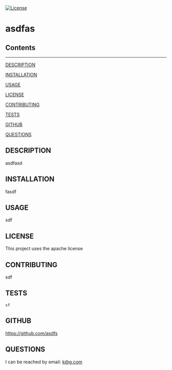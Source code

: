 [![License](https://img.shields.io/badge/License-Apache_2.0-blue.svg)](https://opensource.org/licenses/Apache-2.0)
# asdfas

## Contents
- - - - - - - - 
[DESCRIPTION](#DESCRIPTION)

[INSTALLATION](#INSTALLATION)

[USAGE](#USAGE)

[LICENSE](#LICENSE)

[CONTRIBUTING](#CONTRIBUTING)

[TESTS](#TESTS)

[GITHUB](#GITHUB)

[QUESTIONS](#QUESTIONS)

## DESCRIPTION
asdfasd
## INSTALLATION
fasdf
## USAGE
sdf
## LICENSE
This project uses the apache license
## CONTRIBUTING
sdf
## TESTS
```
sf
```
## GITHUB
https://github.com/asdfs
## QUESTIONS
I can be reached by email:
k@g.com
